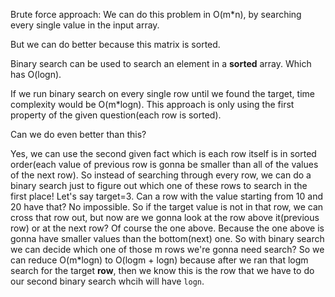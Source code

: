 Brute force approach: We can do this problem in O(m*n), by searching every single value in the input array.

But we can do better because this matrix is sorted.

Binary search can be used to search an element in a **sorted** array. Which has O(logn).

If we run binary search on every single row until we found the target, time complexity would be O(m*logn). This approach is only using the
first property of the given question(each row is sorted).

Can we do even better than this?

Yes, we can use the second given fact which is each row itself is in sorted order(each value of previous row is gonna be smaller than all of the
values of the next row). So instead of searching through every row, we can do a binary search just to figure out which one of these rows to search
in the first place! Let's say target=3. Can a row with the value starting from 10 and 20 have that? No impossible. So if the target value is not
in that row, we can cross that row out, but now are we gonna look at the row above it(previous row) or at the next row? Of course the one above.
Because the one above is gonna have smaller values than the bottom(next) one. So with binary search we can decide which one of those
m rows we're gonna need search? So we can reduce O(m*logn) to O(logm + logn) because after we ran that logm search for the target **row**,
then we know this is the row that we have to do our second binary search whcih will have `logn`.